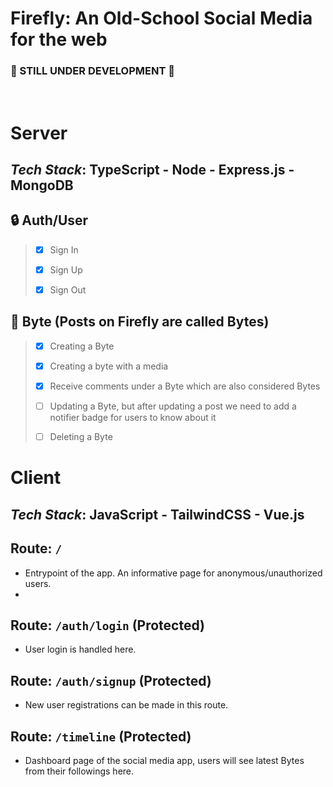 # Firefly: An Old-School Social Media for the web

### 🧬 STILL UNDER DEVELOPMENT 🧬

<br>

# Server
## _Tech Stack_: TypeScript - Node - Express.js - MongoDB
## 🔒 Auth/User

> -   [x] Sign In
>
> -   [x] Sign Up
>
> -   [x] Sign Out

## 🤖 Byte (Posts on Firefly are called Bytes)

> -   [x] Creating a Byte
>
> -   [x] Creating a byte with a media
>
> -   [x] Receive comments under a Byte which are also considered Bytes
>
> -   [ ] Updating a Byte, but after updating a post we need to add a notifier badge for users to know about it
>
> -   [ ] Deleting a Byte

##

# Client
## _Tech Stack_: JavaScript - TailwindCSS - Vue.js
## Route: `/`
- Entrypoint of the app. An informative page for anonymous/unauthorized users. 
- 
## Route: `/auth/login` (Protected)
- User login is handled here.

## Route: `/auth/signup` (Protected)
- New user registrations can be made in this route.

## Route: `/timeline` (Protected)
- Dashboard page of the social media app, users will see latest Bytes from their followings here.